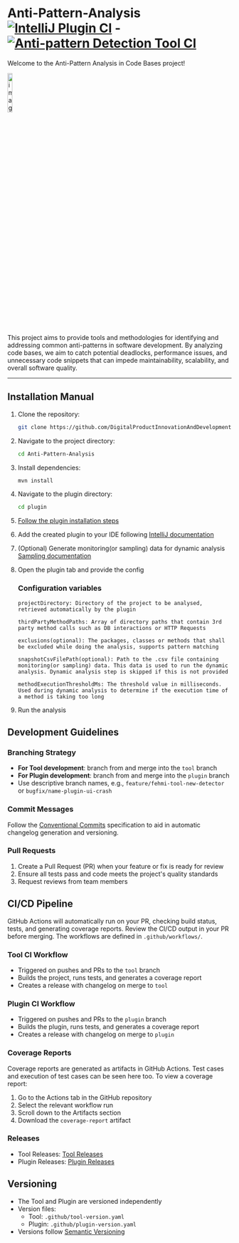 # Anti-Pattern-Analysis [![IntelliJ Plugin CI](https://github.com/DigitalProductInnovationAndDevelopment/Anti-Pattern-Analysis/actions/workflows/plugin-ci.yml/badge.svg?branch=plugin)](https://github.com/DigitalProductInnovationAndDevelopment/Anti-Pattern-Analysis/actions/workflows/plugin-ci.yml) - [![Anti-pattern Detection Tool CI](https://github.com/DigitalProductInnovationAndDevelopment/Anti-Pattern-Analysis/actions/workflows/tool-ci.yml/badge.svg)](https://github.com/DigitalProductInnovationAndDevelopment/Anti-Pattern-Analysis/actions/workflows/tool-ci.yml)

Welcome to the Anti-Pattern Analysis in Code Bases project!

<img src="https://github.com/DigitalProductInnovationAndDevelopment/Anti-Pattern-Analysis/assets/58306766/dfb0b129-83c0-42fd-852b-778c87da46b8" alt="image" width=15% height=15%/>
<br>
This project aims to provide tools and methodologies for identifying and addressing common anti-patterns in software development. By analyzing code bases, we aim to catch potential deadlocks, performance issues, and unnecessary code snippets that can impede maintainability, scalability, and overall software quality.

---

## Installation Manual

1. Clone the repository:
   ```bash
   git clone https://github.com/DigitalProductInnovationAndDevelopment/Anti-Pattern-Analysis.git
   ```
2. Navigate to the project directory:
   ```bash
   cd Anti-Pattern-Analysis
   ```
3. Install dependencies:
   ```bash
   mvn install
   ```
4. Navigate to the plugin directory:
   ```bash
   cd plugin
   ```
5. [Follow the plugin installation steps](/plugin/README.md)

6. Add the created plugin to your IDE following [IntelliJ documentation](https://www.jetbrains.com/help/idea/managing-plugins.html#install_plugin_from_disk)

7. (Optional) Generate monitoring(or sampling) data for dynamic analysis [Sampling documentation](docs/sampling.md)

8. Open the plugin tab and provide the config<br>
   ### Configuration variables
   ```
   projectDirectory: Directory of the project to be analysed, retrieved automatically by the plugin
   ```
   ```
   thirdPartyMethodPaths: Array of directory paths that contain 3rd party method calls such as DB interactions or HTTP Requests
   ```
   ```
   exclusions(optional): The packages, classes or methods that shall be excluded while doing the analysis, supports pattern matching
   ```
   ```
   snapshotCsvFilePath(optional): Path to the .csv file containing monitoring(or sampling) data. This data is used to run the dynamic analysis. Dynamic analysis step is skipped if this is not provided
   ```
   ```
   methodExecutionThresholdMs: The threshold value in milliseconds. Used during dynamic analysis to determine if the execution time of a method is taking too long
   ```
   
9. Run the analysis

## Development Guidelines

### Branching Strategy

- **For Tool development**: branch from and merge into the `tool` branch
- **For Plugin development**: branch from and merge into the `plugin` branch
- Use descriptive branch names, e.g., `feature/fehmi-tool-new-detector` or `bugfix/name-plugin-ui-crash`

### Commit Messages

Follow the [Conventional Commits](https://www.conventionalcommits.org/) specification to aid in automatic changelog generation and versioning.

### Pull Requests

1. Create a Pull Request (PR) when your feature or fix is ready for review
2. Ensure all tests pass and code meets the project's quality standards
3. Request reviews from team members

## CI/CD Pipeline

GitHub Actions will automatically run on your PR, checking build status, tests, and generating coverage reports. Review the CI/CD output in your PR before merging. The workflows are defined in `.github/workflows/`.

### Tool CI Workflow

- Triggered on pushes and PRs to the `tool` branch
- Builds the project, runs tests, and generates a coverage report
- Creates a release with changelog on merge to `tool`

### Plugin CI Workflow

- Triggered on pushes and PRs to the `plugin` branch
- Builds the plugin, runs tests, and generates a coverage report
- Creates a release with changelog on merge to `plugin`


### Coverage Reports

Coverage reports are generated as artifacts in GitHub Actions. Test cases and execution of test cases can be seen here too. To view a coverage report:

1. Go to the Actions tab in the GitHub repository
2. Select the relevant workflow run
3. Scroll down to the Artifacts section
4. Download the `coverage-report` artifact

### Releases

- Tool Releases: [Tool Releases](https://github.com/DigitalProductInnovationAndDevelopment/Anti-Pattern-Analysis/releases?q=tool)
- Plugin Releases: [Plugin Releases](https://github.com/DigitalProductInnovationAndDevelopment/Anti-Pattern-Analysis/releases?q=plugin)

## Versioning

- The Tool and Plugin are versioned independently
- Version files:
  - Tool: `.github/tool-version.yaml`
  - Plugin: `.github/plugin-version.yaml`
- Versions follow [Semantic Versioning](https://semver.org/)


